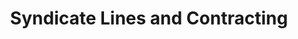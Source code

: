 ---
title: "Syndicate Lines and Contracting"
url: /kamloops/syndicate-lines-and-contracting/
shop: outdoor
---